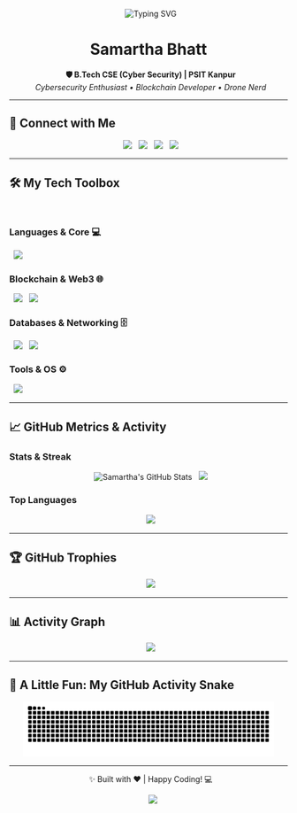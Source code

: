 <p align="center">
  <img src="https://readme-typing-svg.herokuapp.com?font=Fira+Code&weight=600&size=28&pause=1000&color=00F7FF&center=true&vCenter=true&width=600&lines=Hey+there!+I'm+Samartha+Bhatt+👋;Crafting+Secure+&+Scalable+Solutions;Cybersecurity+%7C+Blockchain+%7C+Drone+Tech" alt="Typing SVG" />
</p>

<h1 align="center">Samartha Bhatt</h1>
<p align="center">
  <strong>🛡️ B.Tech CSE (Cyber Security) | PSIT Kanpur</strong><br/>
  <i>Cybersecurity Enthusiast • Blockchain Developer • Drone Nerd</i> 
</p>

---

## 🔗 Connect with Me
<p align="center">
  <a href="https://github.com/Samaruta-batto" target="_blank"><img src="https://img.shields.io/github/followers/Samaruta-batto?style=social&logo=github&label=Follow"></a>
  <a href="https://www.linkedin.com/in/samartha-bhatt/" target="_blank"><img src="https://img.shields.io/badge/LinkedIn-%230077B5.svg?style=for-the-badge&logo=linkedin&logoColor=white"></a>
  <a href="mailto:2k23.cscys2312561@gmail.com" target="_blank"><img src="https://img.shields.io/badge/Gmail-D14836?style=for-the-badge&logo=gmail&logoColor=white"></a>
  <a href="https://twitter.com/your-twitter-handle" target="_blank"><img src="https://img.shields.io/badge/Twitter-1DA1F2?style=for-the-badge&logo=twitter&logoColor=white"></a>
</p>

---

## 🛠️ My Tech Toolbox
<p align="center">
  <h3>Languages & Core 💻</h3>
  <img src="https://skillicons.dev/icons?i=python,java,c,js,html,css,solidity" />
  
  <h3>Blockchain & Web3 🌐</h3>
  <img src="https://img.shields.io/badge/Web3.js-F16822?style=for-the-badge&logo=web3.js&logoColor=white" />
  <img src="https://img.shields.io/badge/Ethers.js-69665B?style=for-the-badge&logo=Ethers.js&logoColor=white" />
  
  <h3>Databases & Networking 🗄️</h3>
  <img src="https://skillicons.dev/icons?i=sqlite,mysql" />
  <img src="https://img.shields.io/badge/Cisco%20Packet%20Tracer-0C1014?style=for-the-badge&logo=cisco&logoColor=009594" />
  
  <h3>Tools & OS ⚙️</h3>
  <img src="https://skillicons.dev/icons?i=linux,git,vscode,arduino" />
</p>

---

## 📈 GitHub Metrics & Activity

### **Stats & Streak**
<p align="center">
  <img src="https://github-readme-stats.vercel.app/api?username=Samaruta-batto&show_icons=true&theme=tokyonight&hide_border=true&rank_icon=github" alt="Samartha's GitHub Stats" />
  <img src="https://github-readme-streak-stats.herokuapp.com?user=Samaruta-batto&theme=highcontrast&hide_border=true&date_format=j%20M%5B%20Y%5D" height="180"/>
</p>

### **Top Languages**
<p align="center">
  <img src="https://github-readme-stats.vercel.app/api/top-langs/?username=Samaruta-batto&layout=compact&theme=gotham&hide_border=true&langs_count=6" height="170"/>
</p>

---

## 🏆 GitHub Trophies
<p align="center">
  <img src="https://github-profile-trophy.vercel.app/?username=Samaruta-batto&theme=onedark&no-frame=true&row=1&column=7" />
</p>

---

## 📊 Activity Graph
<p align="center">
  <img src="https://github-readme-activity-graph.vercel.app/graph?username=Samaruta-batto&theme=dracula&hide_border=true&area=true&line=539bf5&point=ffffff" />
</p>

---

## 🐍 A Little Fun: My GitHub Activity Snake
<p align="center">
  <img src="https://raw.githubusercontent.com/Samaruta-batto/Samaruta-batto/output/github-contribution-grid-snake-dark.svg?palette=github-dark" alt="Samartha's Dark Themed GitHub Contribution Snake" style="max-width: 90%;">
</p>

---

<p align="center">
  ✨ Built with ❤️ | Happy Coding! 💻
</p>
<p align="center">
    <img src="https://komarev.com/ghpvc/?username=Samaruta-batto&label=Profile%20Views%20👀&color=blueviolet&style=flat-square" />
</p>
